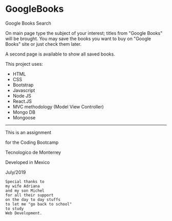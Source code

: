 # GoogleBooks
Google Books Search

On main page type the subject of your interest; titles from "Google Books" will be brought. You may save the books you want to buy on "Google Books" site or just check them later.

A second page is available to show all saved books.

This project uses:

- HTML
- CSS
- Bootstrap
- Javascript
- Node JS
- React.JS
- MVC methodology (Model View Controller)
- Mongo DB
- Mongoose



------

This is an assignment

for the Coding Bootcamp 

Tecnologico de Monterrey

Developed in Mexico

July/2019



```
Special thanks to 
my wife Adriana
and my son Michel
for all their support
on the day to day stuffs
to let me "go back to school"
to study 
Web Development.
```